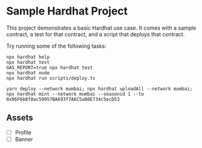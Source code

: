 # Sample Hardhat Project

This project demonstrates a basic Hardhat use case. It comes with a sample contract, a test for that contract, and a script that deploys that contract.

Try running some of the following tasks:

```shell
npx hardhat help
npx hardhat test
GAS_REPORT=true npx hardhat test
npx hardhat node
npx hardhat run scripts/deploy.ts
```

``yarn deploy --network mumbai; npx hardhat uploadAll --network mumbai; npx hardhat mint --network mumbai --seasonid 1 --to 0x06F6b8f8ac59957BA693f7A6C5a00E734c5ecD53``

## Assets

- [ ] Profile
- [ ] Banner
